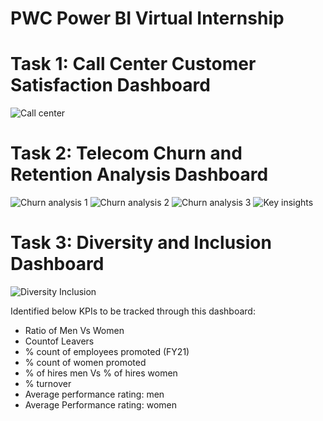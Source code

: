 # PWC Power BI Virtual Internship


# Task 1: Call Center Customer Satisfaction Dashboard
![Call center](https://user-images.githubusercontent.com/90436884/211253033-0c9523ec-1976-47b2-9622-8b722c7b999a.png)

# Task 2: Telecom Churn and Retention Analysis Dashboard
![Churn analysis 1](https://user-images.githubusercontent.com/90436884/211257854-c33f7d64-ece9-41e6-a7b5-712ae7918cc4.png)
![Churn analysis 2](https://user-images.githubusercontent.com/90436884/211257877-e99415ff-a58b-4dd4-bb3e-20f3348d454b.png)
![Churn analysis 3](https://user-images.githubusercontent.com/90436884/211257901-f6731a9a-9dd6-478d-8bff-9599958472d0.png)
![Key insights](https://user-images.githubusercontent.com/90436884/211257915-396eee44-58bc-4ab1-b41c-b4edb1ec813a.jpg)

# Task 3: Diversity and Inclusion Dashboard
![Diversity   Inclusion](https://user-images.githubusercontent.com/90436884/211258545-9ad7885d-d31a-490c-adb3-0acf6c2d46d9.png)

Identified below KPIs to be tracked through this dashboard:
* Ratio of Men Vs Women
* Countof Leavers
* % count of employees promoted (FY21)
* % count of women promoted
* % of hires men Vs % of hires women
* % turnover 
* Average performance rating: men
* Average Performance rating: women
